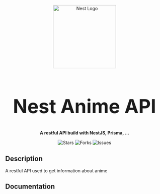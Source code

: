 <p align="center">
  <a href="http://nestjs.com/" target="blank"><img src="https://nestjs.com/img/logo-small.svg" width="200" alt="Nest Logo" /></a>
</p>

<h1 align="center" style="font-size: 60px">Nest Anime API</h1>

<p align="center"><strong>A restful API build with NestJS, Prisma, ...</strong></p>

<p align="center">
  <img alt="Stars" src="https://badgen.net/github/stars/an678-mhg/nest-restful-api-anime">
  <img alt="Forks" src="https://badgen.net/github/forks/an678-mhg/nest-restful-api-anime">
  <img alt="Issues" src="https://badgen.net/github/issues/an678-mhg/nest-restful-api-anime">
</p>

## Description

A restful API used to get information about anime

## Documentation
